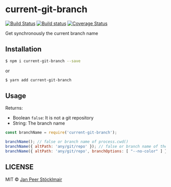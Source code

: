 # current-git-branch

[![Build Status](https://travis-ci.org/JPeer264/node-current-git-branch.svg?branch=master)](https://travis-ci.org/JPeer264/node-current-git-branch)
[![Build status](https://ci.appveyor.com/api/projects/status/ehj6762gbj1e2qyc?svg=true)](https://ci.appveyor.com/project/JPeer264/node-current-git-branch)
[![Coverage Status](https://coveralls.io/repos/github/JPeer264/node-current-git-branch/badge.svg?branch=master)](https://coveralls.io/github/JPeer264/node-current-git-branch?branch=master)

Get synchronously the current branch name

## Installation

```sh
$ npm i current-git-branch --save
```
or
```sh
$ yarn add current-git-branch
```

## Usage

Returns:
- Boolean `false`: It is not a git repository
- String: The branch name

```js
const branchName = require('current-git-branch');

branchName(); // false or branch name of process.cwd()
branchName({ altPath: 'any/git/repo' }); // false or branch name of the directory 'any/git/repo'
branchName({ altPath: 'any/git/repo', branchOptions: [ "--no-color" ] }); // alternatively, you may pass git-branch command options, either as a string or an array
```

## LICENSE

MIT © [Jan Peer Stöcklmair](https://www.jpeer.at)
